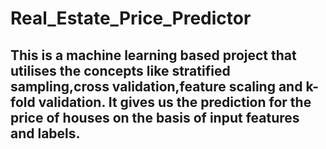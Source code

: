 # Real_Estate_Price_Predictor
## This is a machine learning based project that utilises the concepts like stratified sampling,cross validation,feature scaling and k-fold validation. It gives us the prediction for the price of houses on the basis of input features and labels.
